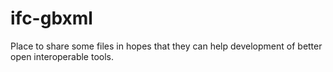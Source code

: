 # ifc-gbxml

Place to share some files in hopes that they can help development of better open interoperable tools.
